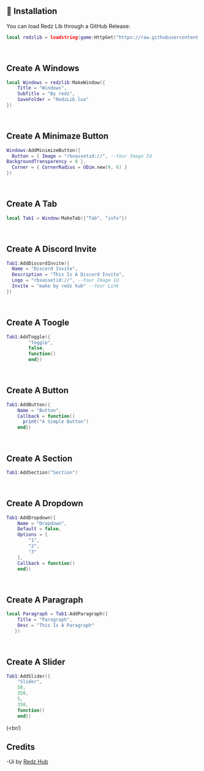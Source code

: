 ## 🔌 Installation

You can load Redz Lib through a GitHub Release:

```lua
local redzlib = loadstring(game:HttpGet("https://raw.githubusercontent.com/LongHip2012/Roblox_Library/refs/heads/main/Redz_Lib/Source.lua"))()
```
<br/>

## Create A Windows
```lua
local Windows = redzlib:MakeWindow({
	Title = "Windows",
	SubTitle = "By redz",
	SaveFolder = "RedzLib.lua"
})
```
<br/>

## Create A Minimaze Button

```lua
Windows:AddMinimizeButton({
  Button = { Image = "rbxassetid://", --Your Image Id
BackgroundTransparency = 0 },
  Corner = { CornerRadius = UDim.new(0, 6) }
})
```
<br/>

## Create A Tab
```lua
local Tab1 = Window:MakeTab({"Tab", "info"})
```
<br/>

## Create A Discord Invite
```lua
Tab1:AddDiscordInvite({
  Name = "Discord Invite",
  Description = "This Is A Discord Invite",
  Logo = "rbxassetid://", --Your Image Id
  Invite = "make by redz hub" --Your Link
})
```
<br/>

## Create A Toogle
```lua
Tab1:AddToggle({
		"Toggle",
		false,
		function()
		end})
```
<br/>

## Create A Button
```lua
Tab1:AddButton({
	Name = "Button",
	Callback = function()
      print("A Simple Button")
	end})
```
<br/>

## Create A Section
```lua
Tab1:AddSection("Section")
```
<br/>

## Create A Dropdown
```lua
Tab1:AddDropdown({
	Name = "Dropdown",
	Default = false,
	Options = {
		"1",
		"2",
		"3"
	},
	Callback = function()
	end})
```
<br/>

## Create A Paragraph
```lua
local Paragraph = Tab1:AddParagraph({
	Title = "Paragraph",
	Desc = "This Is A Paragraph"
   })
```
<br/>

## Create A Slider
```lua
Tab1:AddSlider({
 	"Slider",
	50,
	350,
	5,
	350,
	function()
	end})
```
(<br/)

## Credits

-Ui by [Redz Hub](https://github.com/newredz)
